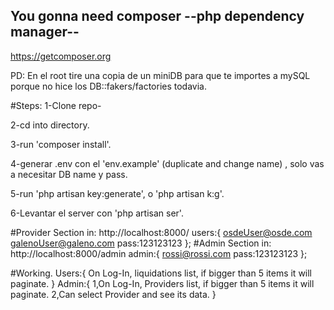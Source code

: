 ## You gonna need composer --php dependency manager--
https://getcomposer.org

PD: En el root tire una copia de un miniDB para que te importes a mySQL porque no hice los DB::fakers/factories todavia.

#Steps:
1-Clone repo-

2-cd into directory.

3-run 'composer install'.

4-generar .env con el 'env.example' (duplicate and change name) , solo vas a necesitar DB name y pass.

5-run 'php artisan key:generate', o 'php artisan k:g'.

6-Levantar el server con 'php artisan ser'.



#Provider Section in:
http://localhost:8000/
users:{
  osdeUser@osde.com
  galenoUser@galeno.com
  pass:123123123
  };
#Admin Section in:
http://localhost:8000/admin
admin:{
  rossi@rossi.com
  pass:123123123
  };



#Working.
Users:{
  On Log-In, liquidations list, if bigger than 5 items it will paginate.
}
Admin:{
  1,On Log-In, Providers list, if bigger than 5 items it will paginate.
  2,Can select Provider and see its data.
}
